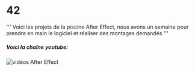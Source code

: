 # 42

'''
Voici les projets de la piscine After Effect, nous avons un semaine pour prendre en main le logiciel et réaliser des montages demandés
'''

##### Voici la chaîne youtube:
![vidéos After Effect](https://www.youtube.com/playlist?list=PL_pcSETOqZnaZxuCdYCSCJ86q33nLbbn8)

